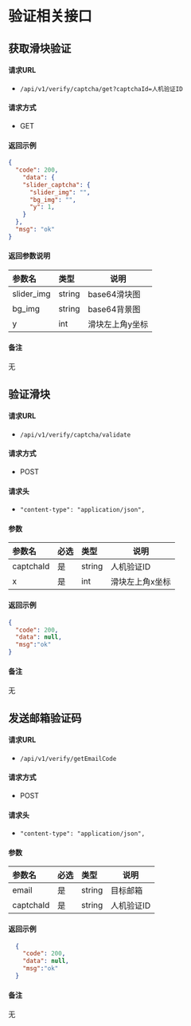 # 验证相关接口

## 获取滑块验证

#### 请求URL
- `/api/v1/verify/captcha/get?captchaId=人机验证ID `
  
#### 请求方式
- GET 

#### 返回示例 

``` json
{
  "code": 200,
    "data": {
    "slider_captcha": {
      "slider_img": "",
      "bg_img": "",
      "y": 1,
    }
  },
  "msg": "ok"
}
```

#### 返回参数说明 

| 参数名     | 类型   | 说明            |
| :--------- | :----- | --------------- |
| slider_img | string | base64滑块图    |
| bg_img     | string | base64背景图    |
| y          | int    | 滑块左上角y坐标 |

#### 备注
无

<!-- ************************ 分隔符 ************************ -->

## 验证滑块

#### 请求URL
- `/api/v1/verify/captcha/validate `
  
#### 请求方式
- POST 

####  请求头
- `"content-type": "application/json",`

#### 参数

| 参数名    | 必选 | 类型   | 说明            |
| :-------- | :--- | :----- | --------------- |
| captchaId | 是   | string | 人机验证ID      |
| x         | 是   | int    | 滑块左上角x坐标 |

#### 返回示例 

``` json
{
  "code": 200,
  "data": null,
  "msg":"ok"
}
```

#### 备注
无

<!-- ************************ 分隔符 ************************ -->

## 发送邮箱验证码

#### 请求URL
- `/api/v1/verify/getEmailCode`
  
#### 请求方式
- POST 

####  请求头
- `"content-type": "application/json",`

#### 参数

| 参数名 | 必选 | 类型   | 说明     |
| :----- | :--- | :----- | -------- |
| email  | 是   | string | 目标邮箱 |
| captchaId | 是   | string | 人机验证ID      |

#### 返回示例 

```json
  {
    "code": 200,
    "data": null,
    "msg":"ok"
  }
```

#### 备注 
无